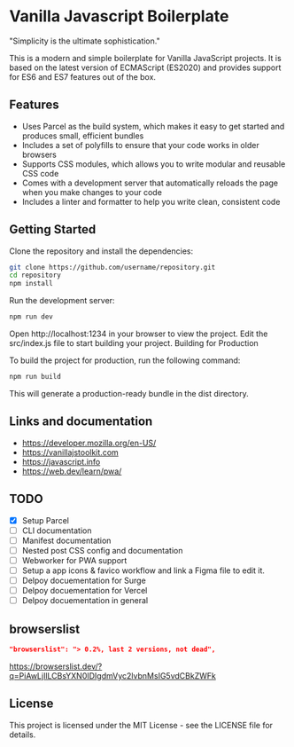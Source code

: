 # Vanilla Javascript Boilerplate

"Simplicity is the ultimate sophistication."

This is a modern and simple boilerplate for Vanilla JavaScript projects. It is based on the latest version of ECMAScript (ES2020) and provides support for ES6 and ES7 features out of the box.

## Features

- Uses Parcel as the build system, which makes it easy to get started and produces small, efficient bundles
- Includes a set of polyfills to ensure that your code works in older browsers
- Supports CSS modules, which allows you to write modular and reusable CSS code
- Comes with a development server that automatically reloads the page when you make changes to your code
- Includes a linter and formatter to help you write clean, consistent code

## Getting Started

Clone the repository and install the dependencies:

```bash
git clone https://github.com/username/repository.git
cd repository
npm install
```

Run the development server:

```bash
npm run dev
```

Open http://localhost:1234 in your browser to view the project.
Edit the src/index.js file to start building your project.
Building for Production

To build the project for production, run the following command:

```bash
npm run build
```

This will generate a production-ready bundle in the dist directory.

## Links and documentation

- https://developer.mozilla.org/en-US/
- https://vanillajstoolkit.com
- https://javascript.info
- https://web.dev/learn/pwa/


## TODO

- [X] Setup Parcel
- [ ] CLI documentation
- [ ] Manifest documentation
- [ ] Nested post CSS config and documentation
- [ ] Webworker for PWA support
- [ ] Setup a app icons & favico workflow and link a Figma file to edit it.
- [ ] Delpoy docuementation for Surge
- [ ] Delpoy docuementation for Vercel
- [ ] Delpoy docuementation in general

## browserslist

```json
"browserslist": "> 0.2%, last 2 versions, not dead",
```

https://browserslist.dev/?q=PiAwLjIlLCBsYXN0IDIgdmVyc2lvbnMsIG5vdCBkZWFk

## License

This project is licensed under the MIT License - see the LICENSE file for details.

